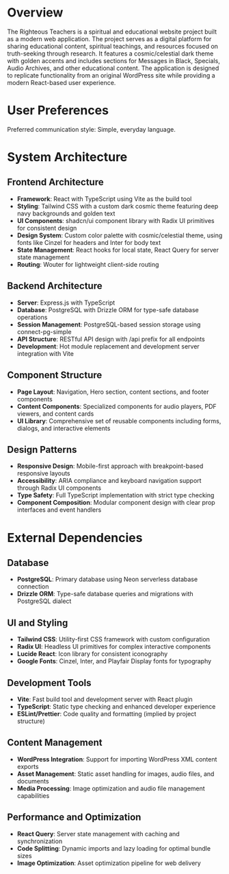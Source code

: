 # Overview

The Righteous Teachers is a spiritual and educational website project built as a modern web application. The project serves as a digital platform for sharing educational content, spiritual teachings, and resources focused on truth-seeking through research. It features a cosmic/celestial dark theme with golden accents and includes sections for Messages in Black, Specials, Audio Archives, and other educational content. The application is designed to replicate functionality from an original WordPress site while providing a modern React-based user experience.

# User Preferences

Preferred communication style: Simple, everyday language.

# System Architecture

## Frontend Architecture
- **Framework**: React with TypeScript using Vite as the build tool
- **Styling**: Tailwind CSS with a custom dark cosmic theme featuring deep navy backgrounds and golden text
- **UI Components**: shadcn/ui component library with Radix UI primitives for consistent design
- **Design System**: Custom color palette with cosmic/celestial theme, using fonts like Cinzel for headers and Inter for body text
- **State Management**: React hooks for local state, React Query for server state management
- **Routing**: Wouter for lightweight client-side routing

## Backend Architecture
- **Server**: Express.js with TypeScript
- **Database**: PostgreSQL with Drizzle ORM for type-safe database operations
- **Session Management**: PostgreSQL-based session storage using connect-pg-simple
- **API Structure**: RESTful API design with /api prefix for all endpoints
- **Development**: Hot module replacement and development server integration with Vite

## Component Structure
- **Page Layout**: Navigation, Hero section, content sections, and footer components
- **Content Components**: Specialized components for audio players, PDF viewers, and content cards
- **UI Library**: Comprehensive set of reusable components including forms, dialogs, and interactive elements

## Design Patterns
- **Responsive Design**: Mobile-first approach with breakpoint-based responsive layouts
- **Accessibility**: ARIA compliance and keyboard navigation support through Radix UI components
- **Type Safety**: Full TypeScript implementation with strict type checking
- **Component Composition**: Modular component design with clear prop interfaces and event handlers

# External Dependencies

## Database
- **PostgreSQL**: Primary database using Neon serverless database connection
- **Drizzle ORM**: Type-safe database queries and migrations with PostgreSQL dialect

## UI and Styling
- **Tailwind CSS**: Utility-first CSS framework with custom configuration
- **Radix UI**: Headless UI primitives for complex interactive components
- **Lucide React**: Icon library for consistent iconography
- **Google Fonts**: Cinzel, Inter, and Playfair Display fonts for typography

## Development Tools
- **Vite**: Fast build tool and development server with React plugin
- **TypeScript**: Static type checking and enhanced developer experience
- **ESLint/Prettier**: Code quality and formatting (implied by project structure)

## Content Management
- **WordPress Integration**: Support for importing WordPress XML content exports
- **Asset Management**: Static asset handling for images, audio files, and documents
- **Media Processing**: Image optimization and audio file management capabilities

## Performance and Optimization
- **React Query**: Server state management with caching and synchronization
- **Code Splitting**: Dynamic imports and lazy loading for optimal bundle sizes
- **Image Optimization**: Asset optimization pipeline for web delivery